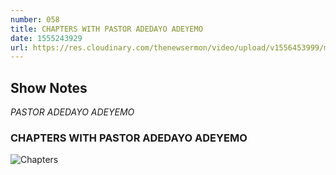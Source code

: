 ```yaml
---
number: 058
title: CHAPTERS WITH PASTOR ADEDAYO ADEYEMO
date: 1555243929
url: https://res.cloudinary.com/thenewsermon/video/upload/v1556453999/messages/Supernatural_Help_CHAPTERS_-_Pastor_Adedayo_Adeyemo.mp3
---
```


## Show Notes
_PASTOR ADEDAYO ADEYEMO_

### CHAPTERS WITH PASTOR ADEDAYO ADEYEMO

![Chapters](https://res.cloudinary.com/thenewsermon/image/upload/v1556448692/chapters.jpg)
